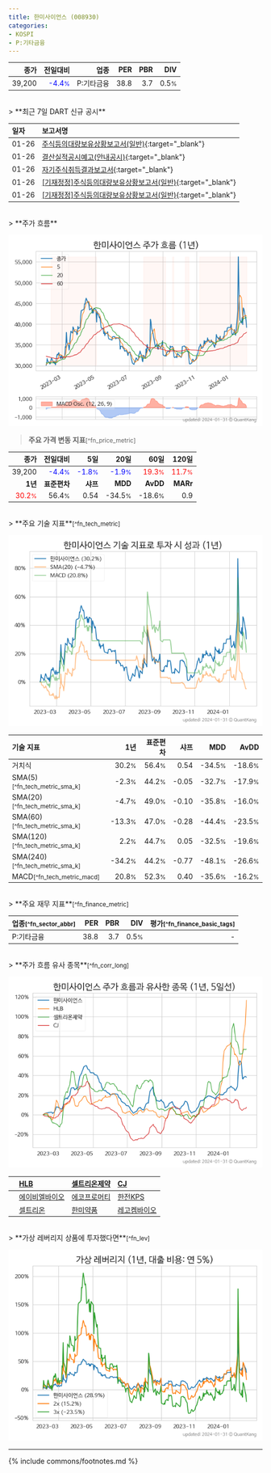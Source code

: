 ```yaml
---
title: 한미사이언스 (008930)
categories:
- KOSPI
- P:기타금융
---
```

| **종가** | **전일대비** | **업종** | **PER** | **PBR** | **DIV** |
| -------: | -----------: | -------: | ------: | ------: | ------: |
| 39,200 | <span style="color: blue">-4.4<small>%</small></span> | P:기타금융 | 38.8 | 3.7 | 0.5<small>%</small> |

<!-- more -->

<br>
> **최근 7일 DART 신규 공시**<a id="dart"></a>


| **일자** | **보고서명** |
| :--------- | :----------- |
| 01-26 | [주식등의대량보유상황보고서(일반)](https://dart.fss.or.kr/dsaf001/main.do?rcpNo=20240126000547){:target="_blank"} |
| 01-26 | [결산실적공시예고(안내공시)](https://dart.fss.or.kr/dsaf001/main.do?rcpNo=20240126800631){:target="_blank"} |
| 01-26 | [자기주식취득결과보고서](https://dart.fss.or.kr/dsaf001/main.do?rcpNo=20240126000420){:target="_blank"} |
| 01-26 | [[기재정정]주식등의대량보유상황보고서(일반)](https://dart.fss.or.kr/dsaf001/main.do?rcpNo=20240126000202){:target="_blank"} |
| 01-26 | [[기재정정]주식등의대량보유상황보고서(일반)](https://dart.fss.or.kr/dsaf001/main.do?rcpNo=20240126000198){:target="_blank"} |

<br>
> **주가 흐름**<a id="price"></a>

![008930](/stock/images/008930.png)

> **주요 가격 변동 지표**<small>[^fn_price_metric]</small>

| **종가** | **전일대비** | **5일** | **20일** | **60일** | **120일** |
| -------: | -----------: | ------: | -------: | -------: | --------: |
| 39,200 | <span style="color: blue">-4.4<small>%</small></span> | <span style="color: blue">-1.8<small>%</small></span> | <span style="color: blue">-1.9<small>%</small></span> | <span style="color: red">19.3<small>%</small></span> | <span style="color: red">11.7<small>%</small></span> |
| **1년** | **표준편차** | **샤프** | **MDD** | **AvDD** | **MARr** |
| <span style="color: red">30.2<small>%</small></span> | 56.4<small>%</small> | 0.54 | -34.5<small>%</small> | -18.6<small>%</small> | 0.9 |

<br>
> **주요 기술 지표**<small>[^fn_tech_metric]</small>


![008930](/stock/images/008930_tech.png)

| **기술 지표** | **1년** | **표준편차** | **샤프** | **MDD** | **AvDD** |
| :------------ | ------: | -----------: | -------: | ------: | -------: |
| 거치식 | 30.2<small>%</small> | 56.4<small>%</small> | 0.54 | -34.5<small>%</small> | -18.6<small>%</small> |
| SMA(5)<small>[^fn_tech_metric_sma_k]</small> | -2.3<small>%</small> | 44.2<small>%</small> | -0.05 | -32.7<small>%</small> | -17.9<small>%</small> |
| SMA(20)<small>[^fn_tech_metric_sma_k]</small> | -4.7<small>%</small> | 49.0<small>%</small> | -0.10 | -35.8<small>%</small> | -16.0<small>%</small> |
| SMA(60)<small>[^fn_tech_metric_sma_k]</small> | -13.3<small>%</small> | 47.0<small>%</small> | -0.28 | -44.4<small>%</small> | -23.5<small>%</small> |
| SMA(120)<small>[^fn_tech_metric_sma_k]</small> | 2.2<small>%</small> | 44.7<small>%</small> | 0.05 | -32.5<small>%</small> | -19.6<small>%</small> |
| SMA(240)<small>[^fn_tech_metric_sma_k]</small> | -34.2<small>%</small> | 44.2<small>%</small> | -0.77 | -48.1<small>%</small> | -26.6<small>%</small> |
| MACD<small>[^fn_tech_metric_macd]</small> | 20.8<small>%</small> | 52.3<small>%</small> | 0.40 | -35.6<small>%</small> | -16.2<small>%</small> |

<br>
> **주요 재무 지표**<small>[^fn_finance_metric]</small>

| **업종**<small>[^fn_sector_abbr]</small> | **PER** | **PBR** | **DIV** | **평가**<small>[^fn_finance_basic_tags]</small> |
| :--------------------------------------- | ------: | ------: | ------: | ----------------------------------------------: |
| P:기타금융 | 38.8 | 3.7 | 0.5<small>%</small> | - |

<br>
> **주가 흐름 유사 종목**<a id="corr"></a><small>[^fn_corr_long]</small>

![008930](/stock/images/008930_corr.png)

|    | [HLB](/028300/) | [셀트리온제약](/068760/) | [CJ](/001040/) |
| :- | :------------------------------------- | :------------------------------------- | :--------------------------------------|
|    | [에이비엘바이오](/298380/) | [에코프로머티](/450080/) | [한전KPS](/051600/) |
|    | [셀트리온](/068270/) | [한미약품](/128940/) | [레고켐바이오](/141080/) |

<br>
> **가상 레버리지 상품에 투자했다면**<a id="2x"></a><small>[^fn_lev]</small>

![008930](/stock/images/008930_2x.png)

---
{% include commons/footnotes.md %}